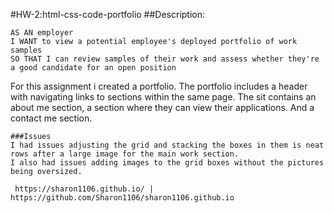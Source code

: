 #HW-2:html-css-code-portfolio
##Description:
```
AS AN employer
I WANT to view a potential employee's deployed portfolio of work samples
SO THAT I can review samples of their work and assess whether they're a good candidate for an open position
```
For this assignment i created a portfolio. The portfolio includes a header with navigating links to sections within the same page. The sit contains an about me section, a section where they can view their applications. And a contact me section. 
```
###Issues
I had issues adjusting the grid and stacking the boxes in them is neat rows after a large image for the main work section.
I also had issues adding images to the grid boxes without the pictures being oversized.

 https://sharon1106.github.io/ | https://github.com/Sharon1106/sharon1106.github.io
